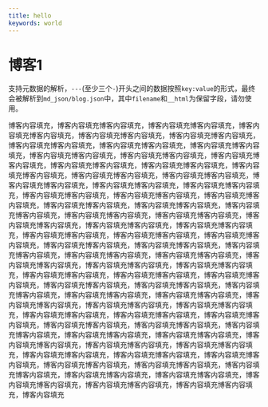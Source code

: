 ```yaml
---
title: hello
keywords: world
---
```


# 博客1

支持元数据的解析，`---`(至少三个`-`)开头之间的数据按照`key:value`的形式，最终会被解析到`md_json/blog.json`中，其中`filename`和`__html`为保留字段，请勿使用。

博客内容填充，博客内容填充博客内容填充，博客内容填充博客内容填充，博客内容填充博客内容填充，博客内容填充博客内容填充，博客内容填充博客内容填充，博客内容填充博客内容填充，博客内容填充博客内容填充，博客内容填充博客内容填充，博客内容填充博客内容填充，博客内容填充博客内容填充，博客内容填充博客内容填充，博客内容填充博客内容填充，博客内容填充博客内容填充，博客内容填充博客内容填充，博客内容填充博客内容填充，博客内容填充博客内容填充，博客内容填充博客内容填充，博客内容填充博客内容填充，博客内容填充博客内容填充，博客内容填充博客内容填充，博客内容填充博客内容填充，博客内容填充博客内容填充，博客内容填充博客内容填充，博客内容填充博客内容填充，博客内容填充博客内容填充，博客内容填充博客内容填充，博客内容填充博客内容填充，博客内容填充博客内容填充，博客内容填充博客内容填充，博客内容填充博客内容填充，博客内容填充博客内容填充，博客内容填充博客内容填充，博客内容填充博客内容填充，博客内容填充博客内容填充，博客内容填充博客内容填充，博客内容填充博客内容填充，博客内容填充博客内容填充，博客内容填充博客内容填充，博客内容填充博客内容填充，博客内容填充博客内容填充，博客内容填充博客内容填充，博客内容填充博客内容填充，博客内容填充博客内容填充，博客内容填充博客内容填充，博客内容填充博客内容填充，博客内容填充博客内容填充，博客内容填充博客内容填充，博客内容填充博客内容填充，博客内容填充博客内容填充，博客内容填充博客内容填充，博客内容填充博客内容填充，博客内容填充博客内容填充，博客内容填充博客内容填充，博客内容填充博客内容填充，博客内容填充博客内容填充，博客内容填充博客内容填充，博客内容填充博客内容填充，博客内容填充博客内容填充，博客内容填充博客内容填充，博客内容填充博客内容填充，博客内容填充博客内容填充，博客内容填充博客内容填充，博客内容填充博客内容填充，博客内容填充博客内容填充，博客内容填充博客内容填充，博客内容填充博客内容填充，博客内容填充博客内容填充，博客内容填充博客内容填充，博客内容填充博客内容填充，博客内容填充博客内容填充，博客内容填充博客内容填充，博客内容填充博客内容填充，博客内容填充博客内容填充，博客内容填充博客内容填充，博客内容填充